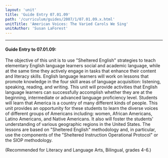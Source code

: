 ```yaml
---
layout: 'unit'
title: 'Guide Entry 07.01.09'
path: '/curriculum/guides/2007/1/07.01.09.x.html'
unitTitle: 'American Voices: The Varied Carols We Sing'
unitAuthor: 'Susan LaForest'
---
```


<body>
<hr/>
 <h4>
  Guide Entry to 07.01.09:
 </h4>
 <p>
  The objective of this unit is to use "Sheltered English" strategies to teach elementary English language learners social and academic language, while at the same time they actively engage in tasks that enhance their content and literacy skills. English language learners will work on lessons that promote knowledge in the four skill areas of language acquisition: listening, speaking, reading, and writing. This unit will provide activities that English language learners can successfully accomplish whether they are at the beginning, intermediate or advanced language proficiency level. Students will learn that America is a country of many different kinds of people. This unit provides an opportunity for these students to learn the diverse voices of different groups of Americans including: women, African Americans, Latino Americans, and Native Americans. It also will foster the students' understanding of various geographic regions in the United States. The lessons are based on "Sheltered English" methodology and, in particular, use the components of the "Sheltered Instruction Operational Protocol" or the SIOP methodology.
 </p>
<p>
  (Recommended for Literacy and Language Arts, Bilingual, grades 4-6.)
 </p>

</body>
